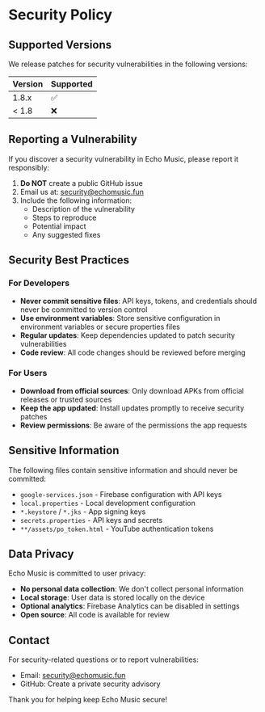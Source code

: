# Security Policy

## Supported Versions

We release patches for security vulnerabilities in the following versions:

| Version | Supported          |
| ------- | ------------------ |
| 1.8.x   | :white_check_mark: |
| < 1.8   | :x:                |

## Reporting a Vulnerability

If you discover a security vulnerability in Echo Music, please report it responsibly:

1. **Do NOT** create a public GitHub issue
2. Email us at: [security@echomusic.fun](mailto:security@echomusic.fun)
3. Include the following information:
   - Description of the vulnerability
   - Steps to reproduce
   - Potential impact
   - Any suggested fixes

## Security Best Practices

### For Developers

- **Never commit sensitive files**: API keys, tokens, and credentials should never be committed to version control
- **Use environment variables**: Store sensitive configuration in environment variables or secure properties files
- **Regular updates**: Keep dependencies updated to patch security vulnerabilities
- **Code review**: All code changes should be reviewed before merging

### For Users

- **Download from official sources**: Only download APKs from official releases or trusted sources
- **Keep the app updated**: Install updates promptly to receive security patches
- **Review permissions**: Be aware of the permissions the app requests

## Sensitive Information

The following files contain sensitive information and should never be committed:

- `google-services.json` - Firebase configuration with API keys
- `local.properties` - Local development configuration
- `*.keystore` / `*.jks` - App signing keys
- `secrets.properties` - API keys and secrets
- `**/assets/po_token.html` - YouTube authentication tokens

## Data Privacy

Echo Music is committed to user privacy:

- **No personal data collection**: We don't collect personal information
- **Local storage**: User data is stored locally on the device
- **Optional analytics**: Firebase Analytics can be disabled in settings
- **Open source**: All code is available for review

## Contact

For security-related questions or to report vulnerabilities:

- Email: [security@echomusic.fun](mailto:security@echomusic.fun)
- GitHub: Create a private security advisory

Thank you for helping keep Echo Music secure!
